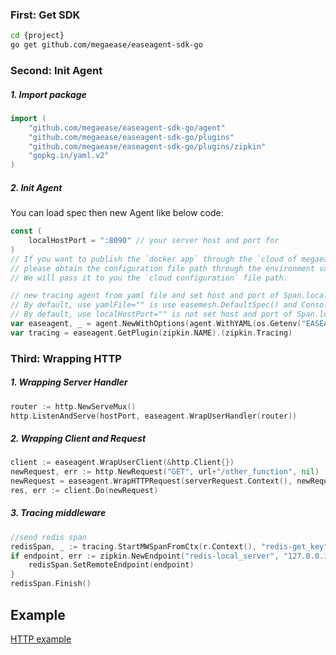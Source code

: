### First: Get SDK
```bash
cd {project}
go get github.com/megaease/easeagent-sdk-go
```

### Second: Init Agent

##### 1. Import package
    
```go
import (
	"github.com/megaease/easeagent-sdk-go/agent"
	"github.com/megaease/easeagent-sdk-go/plugins"
	"github.com/megaease/easeagent-sdk-go/plugins/zipkin"
	"gopkg.in/yaml.v2"
)
```

##### 2. Init Agent
You can load spec then new Agent like below code:
```go
const (
	localHostPort = ":8090" // your server host and port for
)
// If you want to publish the `docker app` through the `cloud of megaease` and send the monitoring data to the `cloud`, 
// please obtain the configuration file path through the environment variable `EASEAGENT_CONFIG`.
// We will pass it to you the `cloud configuration` file path.

// new tracing agent from yaml file and set host and port of Span.localEndpoint
// By default, use yamlFile="" is use easemesh.DefaultSpec() and Console Reporter for tracing.
// By default, use localHostPort="" is not set host and port of Span.localEndpoint.
var easeagent, _ = agent.NewWithOptions(agent.WithYAML(os.Getenv("EASEAGENT_CONFIG"), localHostPort))
var tracing = easeagent.GetPlugin(zipkin.NAME).(zipkin.Tracing)
```
### Third: Wrapping HTTP

##### 1. Wrapping Server Handler 
```go
router := http.NewServeMux()
http.ListenAndServe(hostPort, easeagent.WrapUserHandler(router))
```

##### 2. Wrapping Client and Request
```go
client := easeagent.WrapUserClient(&http.Client{})
newRequest, err := http.NewRequest("GET", url+"/other_function", nil)
newRequest = easeagent.WrapHTTPRequest(serverRequest.Context(), newRequest)
res, err := client.Do(newRequest)
```

##### 3. Tracing middleware
```go
//send redis span
redisSpan, _ := tracing.StartMWSpanFromCtx(r.Context(), "redis-get_key", zipkin.Redis)
if endpoint, err := zipkin.NewEndpoint("redis-local_server", "127.0.0.1:8090"); err == nil {
    redisSpan.SetRemoteEndpoint(endpoint)
}
redisSpan.Finish()
```
## Example
[HTTP example](../example/http/main.go)
